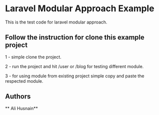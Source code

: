 # Laravel Modular Approach Example

This is the test code for laravel modular approach. 

## Follow the instruction for clone this example project

1 - simple clone the project.

2 - run the project and hit /user or /blog  for testing different module.

3 - for using module from existing project simple copy and paste the respected module.


## Authors

 ** Ali Husnain** 
